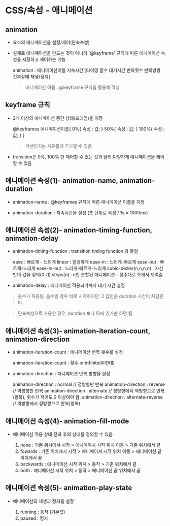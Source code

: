 # CSS/속성 - 애니메이션 

## animation 

- 요소의 애니메이션을 설정/제어(단축속성)

- 실제로 애니메이션을 만드는 것이 아니라 '@keyframe' 규칙에 따른 애니메이션 속성을 지정하고 제어하는 기능 

    animation : 애니메이션이름 지속시간 [타이밍 함수 대기시간 반복횟수 반복방향 전후상태 재생/정지]

    > 애니메이션 이름 : @keyframe 규칙을 활용해 작성 


## keyframe 규칙 

- 2개 이상의 애니메이션 중간 상태(프레임)을 지정

    @keyframes 애니메이션이름{
        0%{
            속성 : 값; 
        }
        50%{
            속성 : 값; 
        }
        100%{
            속성 : 값; 
        }
    }

    > 퍼센티지는 자유롭게 추가할 수 있음 

- transition은 0%, 100% 만 제어할 수 있는 것과 달리 다양하게 애니메이션을 제어할 수 있음 


## 애니메이션 속성(1)- animation-name, animation-duration 

- animation-name : @keyframes 규칙에 따른 애니메이션 이름을 지정 

- animation-duration : 지속시간을 설정 (초 단위로 작성 / 1s = 1000ms)

## 애니메이션 속성(2)- animation-timing-function, animation-delay 

- animation-timing-function : transition timing function 과 동일 

    ease : 빠르게 - 느리게 
    linear : 일정하게 
    ease-in : 느리게-빠르게 
    ease-out : 빠르게-느리게 
    ease-in-out : 느리게-빠르게-느리게 
    cubic-bezier(n,n,n,n) : 자신만의 값을 정의(0~1)
    steps(n) : n번 분할된 애니메이션 - 횟수대로 쪼개서 보여줌 

- animation-delay : 애니메이션 적용되기까지 대기 시간 설정

> 음수가 허용됨. 음수일 경우 바로 시작하지만 그 값만큼 duration 시간이 차감된다. 
 
> 단축속성으로 사용할 경우, duration 보다 뒤에 있기만 하면 됨

## 애니메이션 속성(3)- animation-iteration-count, animation-direction 

- animation-iteration-count : 애니메이션 반복 횟수를 설정 

    animation-iteration-count : 횟수 or infinite(무한대)

- animation-direction : 애니메이션 반복 방향을 설정 

    animation-direction : normal // 정방향만 반복
    animation-direction : reverse // 역방향만 반복
    animation-direction : alternate // 정방향에서 역방향으로 반복(왕복), 횟수가 적어도 2 이상여야 함. 
    animation-direction : alternate-reverse // 역방향에서 정방향으로 반복(왕복)

## 애니메이션 속성(4)- animation-fill-mode

- 애니메이션 적용 상태 전과 후의 상태를 정의할 수 있음 

    1. none : 기존 위치에서 시작 > 애니메이셔 시작 위치 이동 > 기존 위치에서 끝 
    2. fowards : 기존 위치에서 시작 > 애니메이셔 시작 위치 이동 > 애니메이션 끝 위치에서 끝 
    3. backwards : 애니메이션 시작 위치 > 동작 > 기존 위치에서 끝 
    4. both : 애니메이션 시작 위치 > 동작 > 애니메이션 끝 위치에서 끝 

## 애니메이션 속성(5)- animation-play-state

- 애니메이션의 재생과 정지를 설정 

    1. running : 동작 (기본값)
    2. paused  : 정지 

 